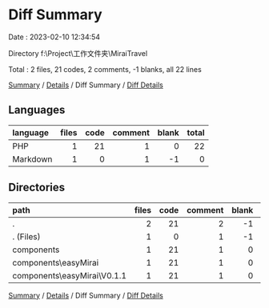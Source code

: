 # Diff Summary

Date : 2023-02-10 12:34:54

Directory f:\\Project\\工作文件夹\\MiraiTravel

Total : 2 files,  21 codes, 2 comments, -1 blanks, all 22 lines

[Summary](results.md) / [Details](details.md) / Diff Summary / [Diff Details](diff-details.md)

## Languages
| language | files | code | comment | blank | total |
| :--- | ---: | ---: | ---: | ---: | ---: |
| PHP | 1 | 21 | 1 | 0 | 22 |
| Markdown | 1 | 0 | 1 | -1 | 0 |

## Directories
| path | files | code | comment | blank | total |
| :--- | ---: | ---: | ---: | ---: | ---: |
| . | 2 | 21 | 2 | -1 | 22 |
| . (Files) | 1 | 0 | 1 | -1 | 0 |
| components | 1 | 21 | 1 | 0 | 22 |
| components\\easyMirai | 1 | 21 | 1 | 0 | 22 |
| components\\easyMirai\\V0.1.1 | 1 | 21 | 1 | 0 | 22 |

[Summary](results.md) / [Details](details.md) / Diff Summary / [Diff Details](diff-details.md)